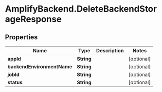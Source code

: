 # AmplifyBackend.DeleteBackendStorageResponse

## Properties

Name | Type | Description | Notes
------------ | ------------- | ------------- | -------------
**appId** | **String** |  | [optional] 
**backendEnvironmentName** | **String** |  | [optional] 
**jobId** | **String** |  | [optional] 
**status** | **String** |  | [optional] 


